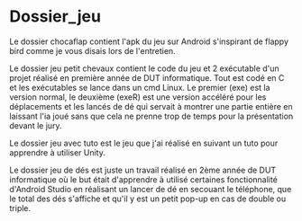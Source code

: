 # Dossier_jeu

Le dossier chocaflap contient l'apk du jeu sur Android s'inspirant de flappy bird comme je vous disais lors de l'entretien.

Le dossier jeu petit chevaux contient le code du jeu et 2 exécutable d'un projet réalisé en première année de DUT informatique. Tout est codé en C et les exécutables se lance dans un cmd Linux. Le premier (exe) est la version normal, le deuxième (exeR) est une version accéléré pour les déplacements et les lancés de dé qui servait à montrer une partie entière en laissant l'ia joué sans que cela ne prenne trop de temps pour la présentation devant le jury.

Le dossier jeu avec tuto est le jeu que j'ai réalisé en suivant un tuto pour apprendre à utiliser Unity.

Le dossier jeu de dés est juste un travail réalisé en 2ème année de DUT informatique où le but était d'apprendre à utilisé certaines fonctionnalité d'Android Studio en réalisant un lancer de dé en secouant le téléphone, que le total des dés s'affiche et qu'il y est un petit pop-up en cas de double ou triple.
